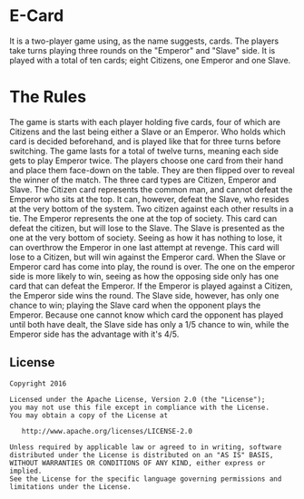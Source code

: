 # E-Card
It is a two-player game using, as the name suggests, cards. The players take turns playing three rounds on the "Emperor" and "Slave" side.
It is played with a total of ten cards; eight Citizens, one Emperor and one Slave.
# The Rules
The game is starts with each player holding five cards, four of which are Citizens and the last being either a Slave or an Emperor. Who holds which card is decided beforehand, and is played like that for three turns before switching. The game lasts for a total of twelve turns, meaning each side gets to play Emperor twice. The players choose one card from their hand and place them face-down on the table. They are then flipped over to reveal the winner of the match.
The three card types are Citizen, Emperor and Slave.
The Citizen card represents the common man, and cannot defeat the Emperor who sits at the top. It can, however, defeat the Slave, who resides at the very bottom of the system. Two citizen against each other results in a tie.
The Emperor represents the one at the top of society. This card can defeat the citizen, but will lose to the Slave.
The Slave is presented as the one at the very bottom of society. Seeing as how it has nothing to lose, it can overthrow the Emperor in one last attempt at revenge. This card will lose to a Citizen, but will win against the Emperor card.
When the Slave or Emperor card has come into play, the round is over. The one on the emperor side is more likely to win, seeing as how the opposing side only has one card that can defeat the Emperor. If the Emperor is played against a Citizen, the Emperor side wins the round. The Slave side, however, has only one chance to win; playing the Slave card when the opponent plays the Emperor. Because one cannot know which card the opponent has played until both have dealt, the Slave side has only a 1/5 chance to win, while the Emperor side has the advantage with it's 4/5.
## License
```
Copyright 2016

Licensed under the Apache License, Version 2.0 (the "License");
you may not use this file except in compliance with the License.
You may obtain a copy of the License at

   http://www.apache.org/licenses/LICENSE-2.0

Unless required by applicable law or agreed to in writing, software
distributed under the License is distributed on an "AS IS" BASIS,
WITHOUT WARRANTIES OR CONDITIONS OF ANY KIND, either express or implied.
See the License for the specific language governing permissions and
limitations under the License.
```
